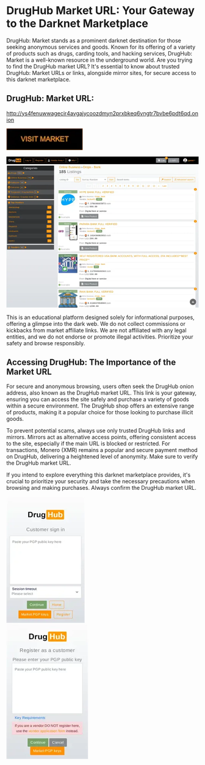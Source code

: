 # DrugHub Market URL: Your Gateway to the Darknet Marketplace

DrugHub: Market stands as a prominent darknet destination for those seeking anonymous services and goods. Known for its offering of a variety of products such as drugs, carding tools, and hacking services, DrugHub: Market is a well-known resource in the underground world. Are you trying to find the DrugHub market URL? It's essential to know about trusted DrugHub: Market URLs or links, alongside mirror sites, for secure access to this darknet marketplace.

## DrugHub: Market URL:

http://ys4fenuwwagecir4avgajycoozdmyn2prxbkeq6vngtr7bvbe6pdt6qd.onion

[<img src="/branding/control.webp" width="200">](http://ys4fenuwwagecir4avgajycoozdmyn2prxbkeq6vngtr7bvbe6pdt6qd.onion)


<a href="http://ys4fenuwwagecir4avgajycoozdmyn2prxbkeq6vngtr7bvbe6pdt6qd.onion"><img src="/branding/corner.webp" alt="image" style="max-width: 100%;"><a>

This is an educational platform designed solely for informational purposes, offering a glimpse into the dark web. We do not collect commissions or kickbacks from market affiliate links. We are not affiliated with any legal entities, and we do not endorse or promote illegal activities. Prioritize your safety and browse responsibly.

## Accessing DrugHub: The Importance of the Market URL

For secure and anonymous browsing, users often seek the DrugHub onion address, also known as the DrugHub market URL. This link is your gateway, ensuring you can access the site safely and purchase a variety of goods within a secure environment. The DrugHub shop offers an extensive range of products, making it a popular choice for those looking to purchase illicit goods.

To prevent potential scams, always use only trusted DrugHub links and mirrors. Mirrors act as alternative access points, offering consistent access to the site, especially if the main URL is blocked or restricted. For transactions, Monero (XMR) remains a popular and secure payment method on DrugHub, delivering a heightened level of anonymity. Make sure to verify the DrugHub market URL.

If you intend to explore everything this darknet marketplace provides, it's crucial to prioritize your security and take the necessary precautions when browsing and making purchases. Always confirm the DrugHub market URL.


<a href="http://ys4fenuwwagecir4avgajycoozdmyn2prxbkeq6vngtr7bvbe6pdt6qd.onion"><img src="/branding/object.webp" alt="image" style="max-width: 100%;"><a>  
<a href="http://ys4fenuwwagecir4avgajycoozdmyn2prxbkeq6vngtr7bvbe6pdt6qd.onion"><img src="/branding/scroll.webp" alt="image" style="max-width: 100%;"><a>